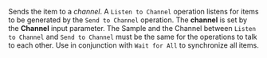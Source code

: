 Sends the item to a *channel*. A `Listen to Channel` operation listens for items to be generated by the `Send to Channel` operation. The **channel** is set by the **Channel** input parameter. The Sample and the Channel between `Listen to Channel` and `Send to Channel` must be the same for the operations to talk to each other. Use in conjunction with `Wait for All` to synchronize all items.